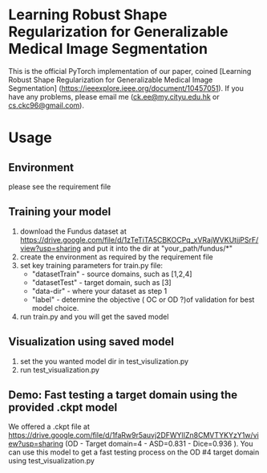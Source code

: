 # Learning Robust Shape Regularization for Generalizable Medical Image Segmentation

[//]: # (**[Warning] The method suffers from the overfitting issue. We will re-evaluate our NAC-UE on the OpenOOD v1.5 and update the code and arxiv ASAP.**)

This is the official PyTorch implementation of our paper, coined [Learning Robust Shape Regularization for Generalizable Medical Image Segmentation] (https://ieeexplore.ieee.org/document/10457051). If you have any problems, please email me (ck.ee@my.cityu.edu.hk or cs.ckc96@gmail.com).


# Usage
## Environment  
please see the requirement file
## Training your model
1. download the Fundus dataset at https://drive.google.com/file/d/1zTeTiTA5CBKOCPq_xVRajWVKUtjjPSrF/view?usp=sharing and put it into the dir at "your_path/fundus/*"
2. create the environment as required by the requirement file
3. set key training parameters for train.py file:
     - "datasetTrain" - source domains, such as [1,2,4]
     - "datasetTest" - target domain, such as [3]
     - "data-dir" - where your dataset as step 1
     - "label" - determine the objective ( OC or OD ?)of validation for best model choice.
4. run train.py and you will get the saved model
## Visualization using saved model
1. set the you wanted model dir in test_visulization.py 
2. run test_visualization.py

## Demo: Fast testing a target domain using the provided .ckpt model
We offered a .ckpt file at https://drive.google.com/file/d/1faRw9r5auvj2DFWYlIZn8CMVTYKYzY1w/view?usp=sharing (OD - Target domain=4 - ASD=0.831 - Dice=0.936 ). You can use this model to get a fast testing process on the OD #4 target domain using test_visualization.py  
